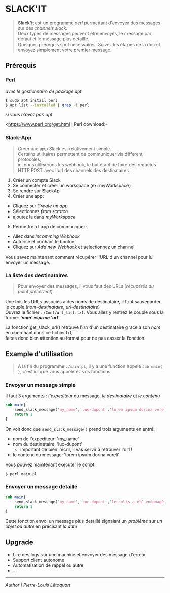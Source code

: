 # SLACK'IT

> **Slack'it** est un programme *perl* permettant d'envoyer des messages sur des *channels slack*.  
Deux types de messages peuvent être envoyés, le message par défaut et le message plus détaillé.  
Quelques prérequis sont necessaires. Suivez les étapes de la doc et envoyez simplement votre premier message.

## Prérequis

### Perl

*avec le gestionnaire de package apt*

```bash
$ sudo apt install perl
$ apt list --installed | grep -i perl
```

*si vous n'avez pas apt*

<https://www.perl.org/get.html | Perl download>

### Slack-App

> Créer une app Slack est relativement simple.  
Certains utilitaires permettent de communiquer via different protocoles,  
ici nous utiliserons les webhook, le but étant de faire des requetes  
HTTP POST avec l'url des channels des destinataires.

1. Créer un compte Slack
2. Se connecter et créer un workspace (ex: myWorkspace)
3. Se rendre sur SlackApi
4. Créer une app:
- Cliquez sur *Create an app*
- Sélectionnez *from scratch*
- ajoutez la dans *myWorkspace*
5. Permettre a l'app de communiquer:
- Allez dans *Incomming Webhook*
- Autorisé et cochant le bouton
- Cliquez sur *Add new Webhook* et selectionnez un channel

Vous savez maintenant comment récupérer l'URL d'un channel pour lui envoyer un message.

### La liste des destinataires

> Pour envoyer des messages, il vous faut des URLs (*récupérés au point précédent*).


Une fois les URLs associés a des noms de destinataire, il faut sauvegarder le couple (_nom-destinataire, url-destinataire_)  
Ouvrez le fichier `./Conf/url_list.txt`. Vous allez y rentrez le couple sous la forme: **_'nom' espace 'url'_**.  

La fonction get_slack_url() retrouve l'*url* d'un destinataire grace a son *nom* en cherchant dans ce fichier.txt,  
faites donc bien attention au format pour ne pas casser la fonction.

## Example d'utilisation

> A la fin du programme `./main.pl`, il y a une function appelé `sub main{ }`, c'est ici que vous appelerez vos fonctions.

### Envoyer un message simple

Il faut 3 arguments : *l'expediteur* du message, *le destinataire* et *le contenu*

```perl
sub main{
	send_slack_message('my_name','luc-dupont','lorem ipsum dorina voreli');
	return 1
}
```

On voit donc que `send_slack_message()` prend trois arguments en entré:
- nom de l'expediteur: 'my_name'
- nom du destinataire: 'luc-dupont'
   - important de bien l'écrir, il vas servir à retrouver l'url !
- le contenu du message: 'lorem ipsum dorina voreli'

Vous pouvez maintenant executer le script.

```bash
$ perl main.pl
```

### Envoyer un message detaillé

```perl
sub main{
	send_slack_message('my_name','luc-dupont','le colis a été endomagé, signalé par DPD-Paris-19', 'Feb 5 10:00:56', 'la commande 66f4dr7');
	return 1
}
```

Cette fonction envoi un message plus detaillé signalant un *problème* sur *un objet ou autre* en précisant *la date*

## Upgrade

- Lire des logs sur une machine et envoyer des message d'erreur
- Support client autonome
- Automatisation de rappel ou autre
- ...

---

*Author | Pierre-Louis Létoquart*
